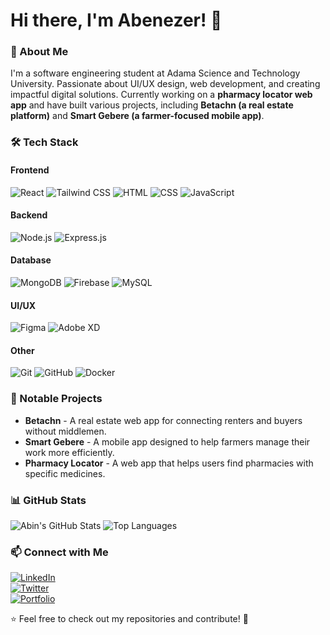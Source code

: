 # Hi there, I'm Abenezer! 👋

### 🚀 About Me
I'm a software engineering student at Adama Science and Technology University. Passionate about UI/UX design, web development, and creating impactful digital solutions. Currently working on a **pharmacy locator web app** and have built various projects, including **Betachn (a real estate platform)** and **Smart Gebere (a farmer-focused mobile app)**.

### 🛠 Tech Stack
#### Frontend
![React](https://img.shields.io/badge/React-20232A?style=for-the-badge&logo=react&logoColor=61DAFB) 
![Tailwind CSS](https://img.shields.io/badge/Tailwind_CSS-38B2AC?style=for-the-badge&logo=tailwind-css&logoColor=white) 
![HTML](https://img.shields.io/badge/HTML5-E34F26?style=for-the-badge&logo=html5&logoColor=white) 
![CSS](https://img.shields.io/badge/CSS3-1572B6?style=for-the-badge&logo=css3&logoColor=white) 
![JavaScript](https://img.shields.io/badge/JavaScript-F7DF1E?style=for-the-badge&logo=javascript&logoColor=black)

#### Backend
![Node.js](https://img.shields.io/badge/Node.js-339933?style=for-the-badge&logo=node.js&logoColor=white) 
![Express.js](https://img.shields.io/badge/Express.js-000000?style=for-the-badge&logo=express&logoColor=white)

#### Database
![MongoDB](https://img.shields.io/badge/MongoDB-4EA94B?style=for-the-badge&logo=mongodb&logoColor=white) 
![Firebase](https://img.shields.io/badge/Firebase-FFCA28?style=for-the-badge&logo=firebase&logoColor=black) 
![MySQL](https://img.shields.io/badge/MySQL-4479A1?style=for-the-badge&logo=mysql&logoColor=white)

#### UI/UX
![Figma](https://img.shields.io/badge/Figma-F24E1E?style=for-the-badge&logo=figma&logoColor=white) 
![Adobe XD](https://img.shields.io/badge/Adobe%20XD-FF61F6?style=for-the-badge&logo=adobe-xd&logoColor=white)

#### Other
![Git](https://img.shields.io/badge/Git-F05032?style=for-the-badge&logo=git&logoColor=white) 
![GitHub](https://img.shields.io/badge/GitHub-181717?style=for-the-badge&logo=github&logoColor=white) 
![Docker](https://img.shields.io/badge/Docker-2496ED?style=for-the-badge&logo=docker&logoColor=white)

### 📌 Notable Projects
- **Betachn** - A real estate web app for connecting renters and buyers without middlemen.  
- **Smart Gebere** - A mobile app designed to help farmers manage their work more efficiently.  
- **Pharmacy Locator** - A web app that helps users find pharmacies with specific medicines.  

### 📊 GitHub Stats
![Abin's GitHub Stats](https://github-readme-stats.vercel.app/api?username=your-github-username&show_icons=true&theme=radical)
![Top Languages](https://github-readme-stats.vercel.app/api/top-langs/?username=your-github-username&layout=compact&theme=radical)

### 📫 Connect with Me
[![LinkedIn](https://img.shields.io/badge/-LinkedIn-blue?style=for-the-badge&logo=linkedin)](https://linkedin.com/in/your-profile)  
[![Twitter](https://img.shields.io/badge/-Twitter-blue?style=for-the-badge&logo=twitter)](https://twitter.com/your-profile)  
[![Portfolio](https://img.shields.io/badge/-Portfolio-black?style=for-the-badge&logo=google-chrome)](https://your-portfolio.com)  

⭐️ Feel free to check out my repositories and contribute! 🚀

